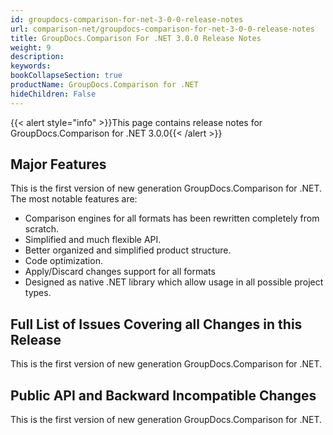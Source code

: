 ```yaml
---
id: groupdocs-comparison-for-net-3-0-0-release-notes
url: comparison-net/groupdocs-comparison-for-net-3-0-0-release-notes
title: GroupDocs.Comparison For .NET 3.0.0 Release Notes
weight: 9
description: 
keywords: 
bookCollapseSection: true
productName: GroupDocs.Comparison for .NET
hideChildren: False
---
```

{{< alert style="info" >}}This page contains release notes for GroupDocs.Comparison for .NET 3.0.0{{< /alert >}}

## Major Features

This is the first version of new generation GroupDocs.Comparison for .NET. The most notable features are:

*   Comparison engines for all formats has been rewritten completely from scratch.
*   Simplified and much flexible API.
*   Better organized and simplified product structure.
*   Code optimization.
*   Apply/Discard changes support for all formats
*   Designed as native .NET library which allow usage in all possible project types.

## Full List of Issues Covering all Changes in this Release

This is the first version of new generation GroupDocs.Comparison for .NET. 

## Public API and Backward Incompatible Changes

This is the first version of new generation GroupDocs.Comparison for .NET.

